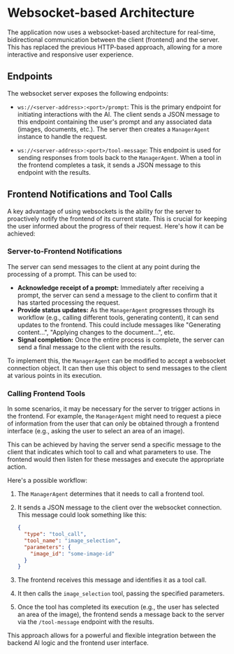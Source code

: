 # Websocket-based Architecture

The application now uses a websocket-based architecture for real-time, bidirectional communication between the client (frontend) and the server. This has replaced the previous HTTP-based approach, allowing for a more interactive and responsive user experience.

## Endpoints

The websocket server exposes the following endpoints:

*   `ws://<server-address>:<port>/prompt`: This is the primary endpoint for initiating interactions with the AI. The client sends a JSON message to this endpoint containing the user's prompt and any associated data (images, documents, etc.). The server then creates a `ManagerAgent` instance to handle the request.

*   `ws://<server-address>:<port>/tool-message`: This endpoint is used for sending responses from tools back to the `ManagerAgent`. When a tool in the frontend completes a task, it sends a JSON message to this endpoint with the results.

## Frontend Notifications and Tool Calls

A key advantage of using websockets is the ability for the server to proactively notify the frontend of its current state. This is crucial for keeping the user informed about the progress of their request. Here's how it can be achieved:

### Server-to-Frontend Notifications

The server can send messages to the client at any point during the processing of a prompt. This can be used to:

*   **Acknowledge receipt of a prompt:** Immediately after receiving a prompt, the server can send a message to the client to confirm that it has started processing the request.
*   **Provide status updates:** As the `ManagerAgent` progresses through its workflow (e.g., calling different tools, generating content), it can send updates to the frontend. This could include messages like "Generating content...", "Applying changes to the document...", etc.
*   **Signal completion:** Once the entire process is complete, the server can send a final message to the client with the results.

To implement this, the `ManagerAgent` can be modified to accept a websocket connection object. It can then use this object to send messages to the client at various points in its execution.

### Calling Frontend Tools

In some scenarios, it may be necessary for the server to trigger actions in the frontend. For example, the `ManagerAgent` might need to request a piece of information from the user that can only be obtained through a frontend interface (e.g., asking the user to select an area of an image).

This can be achieved by having the server send a specific message to the client that indicates which tool to call and what parameters to use. The frontend would then listen for these messages and execute the appropriate action.

Here's a possible workflow:

1.  The `ManagerAgent` determines that it needs to call a frontend tool.
2.  It sends a JSON message to the client over the websocket connection. This message could look something like this:

    ```json
    {
      "type": "tool_call",
      "tool_name": "image_selection",
      "parameters": {
        "image_id": "some-image-id"
      }
    }
    ```
3.  The frontend receives this message and identifies it as a tool call.
4.  It then calls the `image_selection` tool, passing the specified parameters.
5.  Once the tool has completed its execution (e.g., the user has selected an area of the image), the frontend sends a message back to the server via the `/tool-message` endpoint with the results.

This approach allows for a powerful and flexible integration between the backend AI logic and the frontend user interface.
